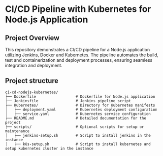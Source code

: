 # CI/CD Pipeline with Kubernetes for Node.js Application 

## Project Overview
This repository demonstrates a CI/CD pipeline for a Node.js application utilizing Jenkins, Docker and Kubernetes. The pipeline automates the build, test and containerization and deployment processes, ensuring seamless integration and deployment. 

## Project structure 
```
ci-cd-nodejs-kubernetes/
├── Dockerfile                  # Dockerfile for Node.js application
├── Jenkinsfile                 # Jenkins pipeline script
├── Kubernetes/                 # Directory for Kubernetes manifests
│   ├── deployment.yaml         # Kubernetes deployment configuration
│   ├── service.yaml            # Kubernetes service configuration
├── README.md                   # Detailed documentation for the project
├── scripts/                    # Optional scripts for setup or maintenance
│   ├── jenkins-setup.sh        # Script to install jenkins in the instance 
│   ├── k8s-setup.sh            # Script to install kubernetes and setup kubernetes cluster in the instance 
```
